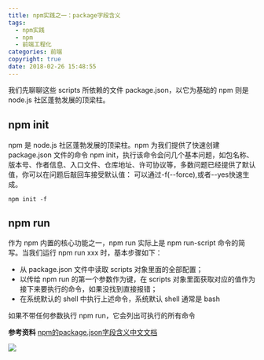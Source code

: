 ```yaml
---
title: npm实践之一：package字段含义
tags:
  - npm实践
  - npm
  - 前端工程化
categories: 前端
copyright: true
date: 2018-02-26 15:48:55
---
```

我们先聊聊这些 scripts 所依赖的文件 package.json，以它为基础的 npm 则是 node.js 社区蓬勃发展的顶梁柱。
<!--more-->

## npm init

npm 是 node.js 社区蓬勃发展的顶梁柱。npm 为我们提供了快速创建 package.json 文件的命令 npm init，执行该命令会问几个基本问题，如包名称、版本号、作者信息、入口文件、仓库地址、许可协议等，多数问题已经提供了默认值，你可以在问题后敲回车接受默认值：
可以通过-f(--force),或者--yes快速生成。
```
npm init -f
```

## npm run
作为 npm 内置的核心功能之一，npm run 实际上是 npm run-script 命令的简写。当我们运行 npm run xxx 时，基本步骤如下：
* 从 package.json 文件中读取 scripts 对象里面的全部配置；
* 以传给 npm run 的第一个参数作为键，在 scripts 对象里面获取对应的值作为接下来要执行的命令，如果没找到直接报错；
* 在系统默认的 shell 中执行上述命令，系统默认 shell 通常是 bash

如果不带任何参数执行 npm run，它会列出可执行的所有命令

**参考资料**
[npm的package.json字段含义中文文档](http://www.yyyweb.com/4548.html)

![](http://oankigr4l.bkt.clouddn.com/wexin.png)